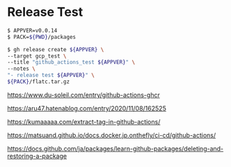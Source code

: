 # Release Test

```bash
$ APPVER=v0.0.14
$ PACK=${PWD}/packages

$ gh release create ${APPVER} \
--target gcp_test \
--title "github_actions_test ${APPVER}" \
--notes \
"- release test ${APPVER}" \
${PACK}/flatc.tar.gz
```

https://www.du-soleil.com/entry/github-actions-ghcr

https://aru47.hatenablog.com/entry/2020/11/08/162525

https://kumaaaaa.com/extract-tag-in-github-actions/

https://matsuand.github.io/docs.docker.jp.onthefly/ci-cd/github-actions/

https://docs.github.com/ja/packages/learn-github-packages/deleting-and-restoring-a-package
